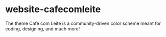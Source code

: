 # website-cafecomleite
The theme Café com Leite is a community-driven color scheme meant for coding, designing, and much more! 
